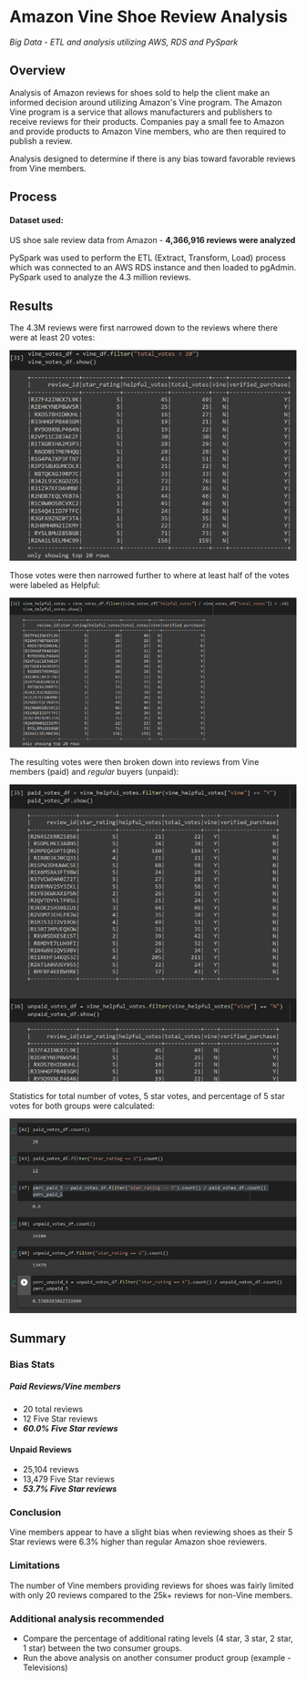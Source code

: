 # Amazon Vine Shoe Review Analysis
*Big Data - ETL and analysis utilizing AWS, RDS and PySpark*
 
 
 
## Overview

Analysis of Amazon reviews for shoes sold to help the client make an informed decision around utilizing Amazon's Vine program. The Amazon Vine program is a service that allows manufacturers and publishers to receive reviews for their products. Companies pay a small fee to Amazon and provide products to Amazon Vine members, who are then required to publish a review.

Analysis designed to determine if there is any bias toward favorable reviews from Vine members.

## Process

#### Dataset used:
US shoe sale review data from Amazon - **4,366,916 reviews were analyzed**

PySpark was used to perform the ETL (Extract, Transform, Load) process which was connected to an AWS RDS instance and then loaded to pgAdmin. PySpark used to analyze the 4.3 million reviews.

## Results

The 4.3M reviews were first narrowed down to the reviews where there were at least 20 votes:

![20votes](/images/votes_over20.png)

Those votes were then narrowed further to where at least half of the votes were labeled as Helpful:

![helpful_votes](/images/helpful_votes.png)

The resulting votes were then broken down into reviews from Vine members (paid) and *regular* buyers (unpaid):

![paid_unpaid](/images/paid_unpaid.png)

Statistics for total number of votes, 5 star votes, and percentage of 5 star votes for both groups were calculated:

![bias](/images/vine_analysis_bias.png)

## Summary

### Bias Stats

##### Paid Reviews/Vine members
* 20 total reviews
* 12 Five Star reviews
* ***60.0% Five Star reviews***

#### Unpaid Reviews
* 25,104 reviews
* 13,479 Five Star reviews
* ***53.7% Five Star reviews***

### Conclusion
Vine members appear to have a slight bias when reviewing shoes as their 5 Star reviews were 6.3% higher than regular Amazon shoe reviewers.

### Limitations
The number of Vine members providing reviews for shoes was fairly limited with only 20 reviews compared to the 25k+ reviews for non-Vine members.

### Additional analysis recommended
* Compare the percentage of additional rating levels (4 star, 3 star, 2 star, 1 star) between the two consumer groups.
* Run the above analysis on another consumer product group (example - Televisions)
